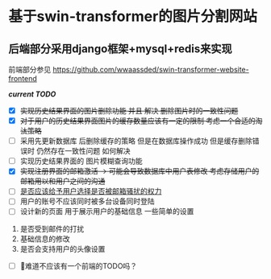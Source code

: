 # 基于swin-transformer的图片分割网站

## 后端部分采用django框架+mysql+redis来实现

前端部分参见 https://github.com/wwaassded/swin-transformer-website-frontend

**_current TODO_**

* [X]  ~~实现历史结果界面的图片删除功能 并且 解决 删除图片时的一致性问题~~
* [X]  ~~对于用户的历史结果界面图片的缓存数量应该有一定的限制 考虑一个合适的淘汰策略~~
* [ ]  采用先更新数据库 后删除缓存的策略 但是在数据库操作成功 但是缓存删除错误时 仍然存在一致性问题 如何解决
* [ ]  实现历史结果界面的 图片模糊查询功能
* [X]  ~~实现注册界面的邮箱激活 -> 可能会导致数据库中用户表修改 考虑存储用户的邮箱用以和用户之间的沟通~~
* [ ]  [是否应该给予用户选择是否被邮箱骚扰的权力](swinTransformer/doc/prevent_email.md)
* [ ]  用户的账号不应该同时被多台设备同时登陆
* [ ]  设计新的页面 用于展示用户的基础信息 一些简单的设置

1. 是否受到邮件的打扰
2. 基础信息的修改
3. 是否会支持用户的头像设置

* [ ]  🐶难道不应该有一个前端的TODO吗？
